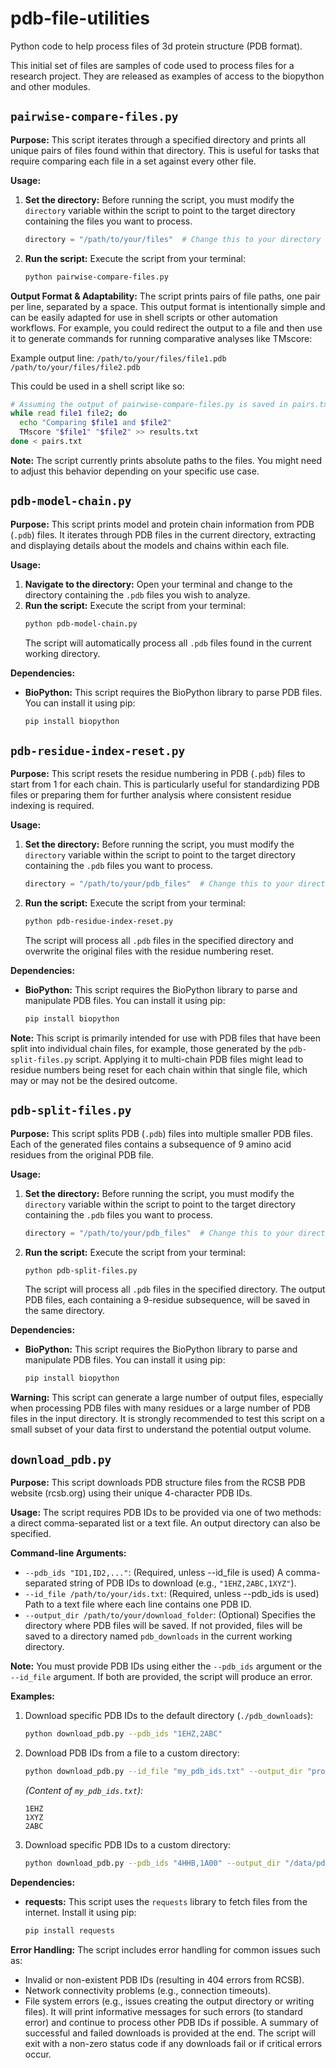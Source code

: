 # pdb-file-utilities
Python code to help process files of 3d protein structure (PDB format).

This initial set of files are samples of code used to process files for a research project. They are released as examples of access to the biopython and other modules.

## `pairwise-compare-files.py`

**Purpose:** This script iterates through a specified directory and prints all unique pairs of files found within that directory. This is useful for tasks that require comparing each file in a set against every other file.

**Usage:**
1.  **Set the directory:** Before running the script, you must modify the `directory` variable within the script to point to the target directory containing the files you want to process.
    ```python
    directory = "/path/to/your/files"  # Change this to your directory
    ```
2.  **Run the script:** Execute the script from your terminal:
    ```bash
    python pairwise-compare-files.py
    ```

**Output Format & Adaptability:**
The script prints pairs of file paths, one pair per line, separated by a space. This output format is intentionally simple and can be easily adapted for use in shell scripts or other automation workflows. For example, you could redirect the output to a file and then use it to generate commands for running comparative analyses like TMscore:

Example output line:
`/path/to/your/files/file1.pdb /path/to/your/files/file2.pdb`

This could be used in a shell script like so:
```bash
# Assuming the output of pairwise-compare-files.py is saved in pairs.txt
while read file1 file2; do
  echo "Comparing $file1 and $file2"
  TMscore "$file1" "$file2" >> results.txt
done < pairs.txt
```

**Note:** The script currently prints absolute paths to the files. You might need to adjust this behavior depending on your specific use case.

## `pdb-model-chain.py`

**Purpose:** This script prints model and protein chain information from PDB (`.pdb`) files. It iterates through PDB files in the current directory, extracting and displaying details about the models and chains within each file.

**Usage:**
1.  **Navigate to the directory:** Open your terminal and change to the directory containing the `.pdb` files you wish to analyze.
2.  **Run the script:** Execute the script from your terminal:
    ```bash
    python pdb-model-chain.py
    ```
    The script will automatically process all `.pdb` files found in the current working directory.

**Dependencies:**
*   **BioPython:** This script requires the BioPython library to parse PDB files. You can install it using pip:
    ```bash
    pip install biopython
    ```

## `pdb-residue-index-reset.py`

**Purpose:** This script resets the residue numbering in PDB (`.pdb`) files to start from 1 for each chain. This is particularly useful for standardizing PDB files or preparing them for further analysis where consistent residue indexing is required.

**Usage:**
1.  **Set the directory:** Before running the script, you must modify the `directory` variable within the script to point to the target directory containing the `.pdb` files you want to process.
    ```python
    directory = "/path/to/your/pdb_files"  # Change this to your directory
    ```
2.  **Run the script:** Execute the script from your terminal:
    ```bash
    python pdb-residue-index-reset.py
    ```
    The script will process all `.pdb` files in the specified directory and overwrite the original files with the residue numbering reset.

**Dependencies:**
*   **BioPython:** This script requires the BioPython library to parse and manipulate PDB files. You can install it using pip:
    ```bash
    pip install biopython
    ```

**Note:** This script is primarily intended for use with PDB files that have been split into individual chain files, for example, those generated by the `pdb-split-files.py` script. Applying it to multi-chain PDB files might lead to residue numbers being reset for each chain within that single file, which may or may not be the desired outcome.

## `pdb-split-files.py`

**Purpose:** This script splits PDB (`.pdb`) files into multiple smaller PDB files. Each of the generated files contains a subsequence of 9 amino acid residues from the original PDB file.

**Usage:**
1.  **Set the directory:** Before running the script, you must modify the `directory` variable within the script to point to the target directory containing the `.pdb` files you want to process.
    ```python
    directory = "/path/to/your/pdb_files"  # Change this to your directory
    ```
2.  **Run the script:** Execute the script from your terminal:
    ```bash
    python pdb-split-files.py
    ```
    The script will process all `.pdb` files in the specified directory. The output PDB files, each containing a 9-residue subsequence, will be saved in the same directory.

**Dependencies:**
*   **BioPython:** This script requires the BioPython library to parse and manipulate PDB files. You can install it using pip:
    ```bash
    pip install biopython
    ```

**Warning:** This script can generate a large number of output files, especially when processing PDB files with many residues or a large number of PDB files in the input directory. It is strongly recommended to test this script on a small subset of your data first to understand the potential output volume.

## `download_pdb.py`

**Purpose:** This script downloads PDB structure files from the RCSB PDB website (rcsb.org) using their unique 4-character PDB IDs.

**Usage:**
The script requires PDB IDs to be provided via one of two methods: a direct comma-separated list or a text file. An output directory can also be specified.

**Command-line Arguments:**

*   `--pdb_ids "ID1,ID2,..."`: (Required, unless --id_file is used) A comma-separated string of PDB IDs to download (e.g., `"1EHZ,2ABC,1XYZ"`).
*   `--id_file /path/to/your/ids.txt`: (Required, unless --pdb_ids is used) Path to a text file where each line contains one PDB ID.
*   `--output_dir /path/to/your/download_folder`: (Optional) Specifies the directory where PDB files will be saved. If not provided, files will be saved to a directory named `pdb_downloads` in the current working directory.

**Note:** You must provide PDB IDs using either the `--pdb_ids` argument or the `--id_file` argument. If both are provided, the script will produce an error.

**Examples:**

1.  Download specific PDB IDs to the default directory (`./pdb_downloads`):
    ```bash
    python download_pdb.py --pdb_ids "1EHZ,2ABC"
    ```

2.  Download PDB IDs from a file to a custom directory:
    ```bash
    python download_pdb.py --id_file "my_pdb_ids.txt" --output_dir "protein_structures"
    ```
    *(Content of `my_pdb_ids.txt`):*
    ```text
    1EHZ
    1XYZ
    2ABC
    ```

3.  Download specific PDB IDs to a custom directory:
    ```bash
    python download_pdb.py --pdb_ids "4HHB,1A00" --output_dir "/data/pdb_files"
    ```

**Dependencies:**
*   **requests:** This script uses the `requests` library to fetch files from the internet. Install it using pip:
    ```bash
    pip install requests
    ```

**Error Handling:**
The script includes error handling for common issues such as:
*   Invalid or non-existent PDB IDs (resulting in 404 errors from RCSB).
*   Network connectivity problems (e.g., connection timeouts).
*   File system errors (e.g., issues creating the output directory or writing files).
It will print informative messages for such errors (to standard error) and continue to process other PDB IDs if possible. A summary of successful and failed downloads is provided at the end. The script will exit with a non-zero status code if any downloads fail or if critical errors occur.
